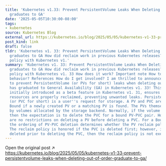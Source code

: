 ```yaml
---
title: 'Kubernetes v1.33: Prevent PersistentVolume Leaks When Deleting out of Order
  graduates to GA'
date: '2025-05-05T10:30:00-08:00'
tags:
- kubernetes
source: Kubernetes Blog
external_url: https://kubernetes.io/blog/2025/05/05/kubernetes-v1-33-prevent-persistentvolume-leaks-when-deleting-out-of-order-graduate-to-ga/
post_kind: link
draft: false
tldr: 'Kubernetes v1. 33: Prevent PersistentVolume Leaks When Deleting out of Order
  graduates to GA How did reclaim work in previous Kubernetes releases? PV reclaim
  policy with Kubernetes v1.'
summary: 'Kubernetes v1. 33: Prevent PersistentVolume Leaks When Deleting out of Order
  graduates to GA How did reclaim work in previous Kubernetes releases? PV reclaim
  policy with Kubernetes v1. 33 How does it work? Important note How to enable new
  behavior? References How do I get involved? I am thrilled to announce that the feature
  to prevent PersistentVolume (or PVs for short) leaks when deleting out of order
  has graduated to General Availability (GA) in Kubernetes v1. 33! This improvement,
  initially introduced as a beta feature in Kubernetes v1. 31, ensures that your storage
  resources are properly reclaimed, preventing unwanted leaks. PersistentVolumeClaim
  (or PVC for short) is a user''s request for storage. A PV and PVC are considered
  Bound if a newly created PV or a matching PV is found. The PVs themselves are backed
  by volumes allocated by the storage backend. Normally, if the volume is to be deleted,
  then the expectation is to delete the PVC for a bound PV-PVC pair. However, there
  are no restrictions on deleting a PV before deleting a PVC. For a Bound PV-PVC pair,
  the ordering of PV-PVC deletion determines whether the PV reclaim policy is honored.
  The reclaim policy is honored if the PVC is deleted first; however, if the PV is
  deleted prior to deleting the PVC, then the reclaim policy is not exercised.'
---
```

Open the original post ↗ https://kubernetes.io/blog/2025/05/05/kubernetes-v1-33-prevent-persistentvolume-leaks-when-deleting-out-of-order-graduate-to-ga/
